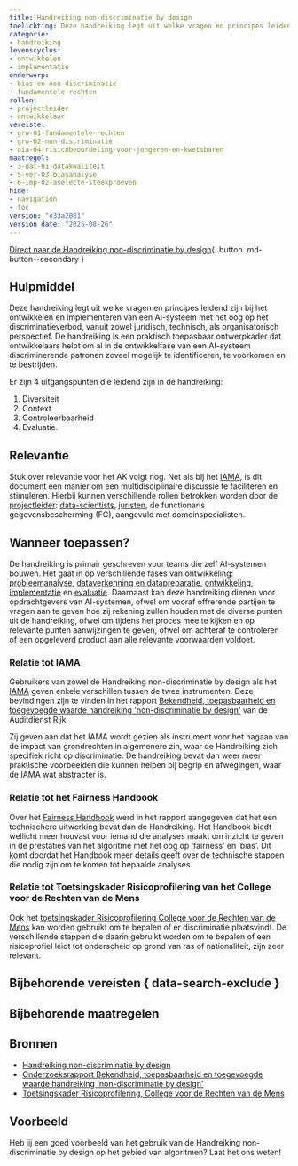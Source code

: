 ```yaml
---
title: Handreiking non-discriminatie by design
toelichting: Deze handreiking legt uit welke vragen en principes leidend zijn bij het ontwikkelen en implementeren van een AI-systeem met het oog op het discriminatieverbod, vanuit zowel juridisch, technisch, als organisatorisch perspectief.
categorie:
- handreiking
levenscyclus:
- ontwikkelen
- implementatie
onderwerp:
- bias-en-non-discriminatie
- fundamentele-rechten
rollen:
- projectleider
- ontwikkelaar
vereiste:
- grw-01-fundamentele-rechten
- grw-02-non-discriminatie
- aia-04-risicobeoordeling-voor-jongeren-en-kwetsbaren
maatregel:
- 3-dat-01-datakwaliteit
- 5-ver-03-biasanalyse
- 6-imp-02-aselecte-steekproeven
hide:
- navigation
- toc
version: "e33a2081"
version_date: "2025-08-26"
---
```


<!-- tags -->

[Direct naar de Handreiking non-discriminatie by design](https://www.rijksoverheid.nl/documenten/rapporten/2022/12/05/handreiking-non-discriminatie-artificial-intelligence-ai){ .button .md-button--secondary }

## Hulpmiddel

Deze handreiking legt uit welke vragen en principes leidend zijn bij het ontwikkelen en implementeren van een AI-systeem met het oog op het discriminatieverbod, vanuit zowel juridisch, technisch, als organisatorisch perspectief.
De handreiking is een praktisch toepasbaar ontwerpkader dat ontwikkelaars helpt om al in de ontwikkelfase van een AI-systeem discriminerende patronen zoveel mogelijk te identificeren, te voorkomen en te bestrijden.

Er zijn 4 uitgangspunten die leidend zijn in de handreiking:

1. Diversiteit
2. Context
3. Controleerbaarheid
4. Evaluatie.


## Relevantie

Stuk over relevantie voor het AK volgt nog.
Net als bij het [IAMA](IAMA.md), is dit document een manier om een multidisciplinaire discussie te faciliteren en stimuleren. Hierbij kunnen verschillende rollen betrokken worden door de [projectleider](../../rollen/projectleider.md): [data-scientists](../../rollen/ontwikkelaar.md), [juristen](../../rollen/jurist.md), de functionaris gegevensbescherming (FG), aangevuld met domeinspecialisten.

## Wanneer toepassen?
De handreiking is primair geschreven voor teams die zelf AI-systemen bouwen. Het gaat in op verschillende fases van ontwikkeling: [probleemanalyse](../../levenscyclus/probleemanalyse.md), [dataverkenning en datapreparatie](../../levenscyclus/dataverkenning-en-datapreparatie.md), [ontwikkeling](../../levenscyclus/ontwikkelen.md), [implementatie](../../levenscyclus/implementatie.md) en [evaluatie](../../levenscyclus/verificatie-en-validatie.md).
Daarnaast kan deze handreiking dienen voor opdrachtgevers van AI-systemen, ofwel om vooraf offrerende partijen te vragen aan te geven hoe zij rekening zullen houden met de diverse punten uit de handreiking, ofwel om tijdens het proces mee te kijken en op relevante punten aanwijzingen te geven, ofwel om achteraf te controleren of een opgeleverd product aan alle relevante voorwaarden voldoet.

### Relatie tot IAMA
Gebruikers van zowel de Handreiking non-discriminatie by design als het [IAMA](IAMA.md) geven enkele verschillen tussen de twee instrumenten. Deze bevindingen zijn te vinden in het rapport [Bekendheid, toepasbaarheid en toegevoegde waarde handreiking 'non-discriminatie by design'](https://www.rijksoverheid.nl/documenten/rapporten/2023/06/26/onderzoeksrapport-bekendheid-en-toepasbaarheid-en-toegevoegde-waarde-handreiking-non-discriminatie-by-design) van de Auditdienst Rijk.

Zij geven aan dat het IAMA wordt gezien als instrument voor het nagaan van de impact van grondrechten in algemenere zin, waar de Handreiking zich specifiek richt op discriminatie. De handreiking bevat dan weer meer praktische voorbeelden die kunnen helpen bij begrip en afwegingen, waar de IAMA wat abstracter is.

### Relatie tot het Fairness Handbook
Over het [Fairness Handbook](fairness-handbook.md) werd in het rapport aangegeven dat het een technischere uitwerking bevat dan de Handreiking. Het Handbook biedt wellicht meer houvast voor iemand die analyses maakt om inzicht te geven in de prestaties van het algoritme met het oog op ‘fairness’ en ‘bias’. Dit komt doordat het Handbook meer details geeft over de technische stappen die nodig zijn om te komen tot bepaalde analyses.

### Relatie tot Toetsingskader Risicoprofilering van het College voor de Rechten van de Mens
Ook het [toetsingskader Risicoprofilering College voor de Rechten van de Mens](toetsingskader-risicoprofilering.md) kan worden gebruikt om te bepalen of er discriminatie plaatsvindt. De verschillende stappen die daarin gebruikt worden om te bepalen of een risicoprofiel leidt tot onderscheid op grond van ras of nationaliteit, zijn zeer relevant.

## Bijbehorende vereisten { data-search-exclude }

<!-- list_vereisten_on_maatregelen_page -->

## Bijbehorende maatregelen

<!-- list_maatregelen_on_hulpmiddelen_page -->

## Bronnen

- [Handreiking non-discriminatie by design](https://www.rijksoverheid.nl/documenten/rapporten/2022/12/05/handreiking-non-discriminatie-artificial-intelligence-ai)
- [Onderzoeksrapport Bekendheid, toepasbaarheid en toegevoegde waarde handreiking 'non-discriminatie by design'](https://www.rijksoverheid.nl/documenten/rapporten/2023/06/26/onderzoeksrapport-bekendheid-en-toepasbaarheid-en-toegevoegde-waarde-handreiking-non-discriminatie-by-design)
- [Toetsingskader Risicoprofilering, College voor de Rechten van de Mens](https://publicaties.mensenrechten.nl/publicatie/4093c026-ae41-4c1d-aa78-4ce0e205b5de)

## Voorbeeld

Heb jij een goed voorbeeld van het gebruik van de Handreiking non-discriminatie by design op het gebied van algoritmen? Laat het ons weten!

